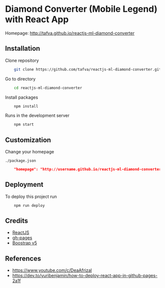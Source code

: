 # Diamond Converter (Mobile Legend) with React App

Homepage: http://tafva.github.io/reactjs-ml-diamond-converter

## Installation

Clone repository

```bash
    git clone https://github.com/tafva/reactjs-ml-diamond-converter.git
```

Go to directory

```bash
    cd reactjs-ml-diamond-converter
```

Install packages

```bash
    npm install
```

Runs in the development server

```bash
    npm start
```

## Customization

Change your homepage

`./package.json`

```json
    "homepage": "http://username.github.io/reactjs-ml-diamond-converter",
```

## Deployment

To deploy this project run

```bash
    npm run deploy
```

## Credits

 - [ReactJS](https://reactjs.org/)
 - [gh-pages](https://www.npmjs.com/package/gh-pages)
 - [Boostrap v5](https://getbootstrap.com/)

## References

- https://www.youtube.com/c/DeaAfrizal
- https://dev.to/yuribenjamin/how-to-deploy-react-app-in-github-pages-2a1f
